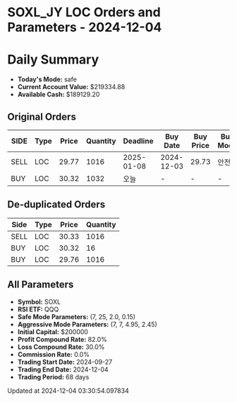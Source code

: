 # SOXL_JY LOC Orders and Parameters - 2024-12-04

# Daily Summary

- **Today's Mode:** safe
- **Current Account Value:** $219334.88
- **Available Cash:** $189129.20

## Original Orders

| SIDE | Type | Price | Quantity | Deadline | Buy Date | Buy Price | Buy Mode |
|------|------|-------|----------|----------|----------|-----------|----------|
| SELL | LOC | 29.77 | 1016 | 2025-01-08 | 2024-12-03 | 29.73 | 안전 |
| BUY | LOC | 30.32 | 1032 | 오늘 | - | - | - |

## De-duplicated Orders

| Side | Type | Price | Quantity |
|------|------|-------|----------|
| SELL | LOC | 30.33 | 1016 |
| BUY | LOC | 30.32 | 16 |
| BUY | LOC | 29.76 | 1016 |

## All Parameters

- **Symbol:** SOXL
- **RSI ETF:** QQQ
- **Safe Mode Parameters:** (7, 25, 2.0, 0.15)
- **Aggressive Mode Parameters:** (7, 7, 4.95, 2.45)
- **Initial Capital:** $200000
- **Profit Compound Rate:** 82.0%
- **Loss Compound Rate:** 30.0%
- **Commission Rate:** 0.0%
- **Trading Start Date:** 2024-09-27
- **Trading End Date:** 2024-12-04
- **Trading Period:** 68 days

Updated at 2024-12-04 03:30:54.097834
